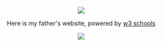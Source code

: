 <p align="center"><img src="https://user-images.githubusercontent.com/34480775/84751150-82b78880-afbc-11ea-977f-44abddab1ac8.PNG" /></p>
<p align="center">Here is my father's website, powered by <a href="https://www.w3schools.com/w3css/default.asp" title="W3.CSS" target="_blank">w3 schools</a></p>
<p align="center"><img src="https://screenshot.ionos.com/storage/09f3fbbec69c3220469ab84d0d7d4defbcaa9612c9f98fae2ac1ee8e2e0a081b?timeout=15&oldScreenshot=false&uuid=b8441845e28c8678990bbe");" /></p>
